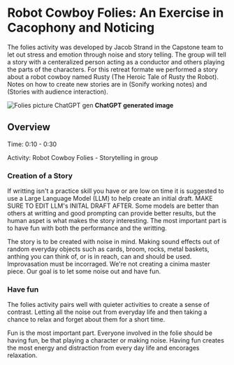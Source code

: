 #  Robot Cowboy Folies: An Exercise in Cacophony and Noticing

The folies activity was developed by Jacob Strand in the Capstone team to let out stress and emotion through noise and story telling. The group will tell a story with a centeralized person acting as a conductor and others playing the parts of the characters. For this retreat formate we performed a story about a robot cowboy named Rusty (The Heroic Tale of Rusty the Robot). Notes on how to create new stories are in (Sonify working notes) and (Stories with audience interaction). 

![Folies picture ChatGPT gen](https://github.com/user-attachments/assets/18d59ae1-589c-48ca-83b6-d5da3264f176)
**ChatGPT generated image**
## Overview

Time: 0:10 - 0:30 

Activity: Robot Cowboy Folies - Storytelling in group

### Creation of a Story

If writting isn't a practice skill you have or are low on time it is suggested to use a Large Language Model (LLM) to help create an initial draft. MAKE SURE TO EDIT LLM's INITAL DRAFT AFTER. Some models are better than others at writting and good prompting can provide better results, but the human aspet is what makes the story interesting. The most important part is to have fun with both the performance and the writting. 

The story is to be created with noise in mind. Making sound effects out of random everyday objects such as cards, broom, rocks, metal baskets, anthing you can think of, or is in reach, can and should be used. Improvasation must be incorraged. We're not creating a cinima master piece. Our goal is to let some noise out and have fun. 

### Have fun

The folies activity pairs well with quieter activities to create a sense of contrast. Letting all the noise out from everyday life and then taking a chance to relax and forget about them for a short time. 

Fun is the most important part. Everyone involved in the folie should be having fun, be that playing a character or making noise. Having fun creates the most energy and distraction from every day life and encorages relaxation.
